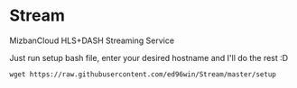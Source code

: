 # Stream
MizbanCloud HLS+DASH Streaming Service

Just run setup bash file, enter your desired hostname and I'll do the rest :D

`wget https://raw.githubusercontent.com/ed96win/Stream/master/setup`
